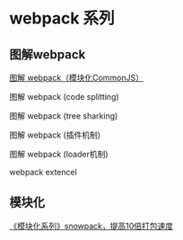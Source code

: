 # webpack 系列

## 图解webpack

[图解 webpack（模块化CommonJS）](./module-base.md)

图解 webpack (code splitting)

图解 webpack (tree sharking)

图解 webpack (插件机制)

图解 webpack (loader机制)

webpack extencel

## 模块化

[《模块化系列》snowpack，提高10倍打包速度](./snowpack.md)